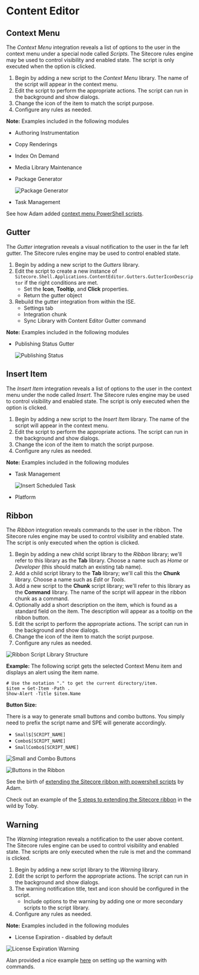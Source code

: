 # Content Editor

## Context Menu

The _Context Menu_ integration reveals a list of options to the user in the context menu under a special node called _Scripts_. The Sitecore rules engine may be used to control visibility and enabled state. The script is only executed when the option is clicked.

1. Begin by adding a new script to the _Context Menu_ library. The name of the script will appear in the context menu.
2. Edit the script to perform the appropriate actions. The script can run in the background and show dialogs.
3. Change the icon of the item to match the script purpose.
4. Configure any rules as needed.

**Note:** Examples included in the following modules

* Authoring Instrumentation
* Copy Renderings
* Index On Demand
* Media Library Maintenance
* Package Generator

  ![Package Generator](../../.gitbook/assets/context-menu-package-generator.png)

* Task Management

See how Adam added [context menu PowerShell scripts](https://blog.najmanowicz.com/2011/11/22/context-powershell-scripts-for-sitecore/).

## Gutter

The _Gutter_ integration reveals a visual notification to the user in the far left gutter. The Sitecore rules engine may be used to control enabled state.

1. Begin by adding a new script to the _Gutters_ library.
2. Edit the script to create a new instance of `Sitecore.Shell.Applications.ContentEditor.Gutters.GutterIconDescriptor` if the right conditions are met. 
   * Set the **Icon**, **Tooltip**, and **Click** properties.
   * Return the gutter object
3. Rebuild the gutter integration from within the ISE.
   * Settings tab
   * Integration chunk
   * Sync Library with Content Editor Gutter command

**Note:** Examples included in the following modules

* Publishing Status Gutter

  ![Publishing Status](../../.gitbook/assets/gutter-publishing-status.png)

## Insert Item

The _Insert Item_ integration reveals a list of options to the user in the context menu under the node called _Insert_. The Sitecore rules engine may be used to control visibility and enabled state. The script is only executed when the option is clicked.

1. Begin by adding a new script to the _Insert Item_ library. The name of the script will appear in the context menu.
2. Edit the script to perform the appropriate actions. The script can run in the background and show dialogs.
3. Change the icon of the item to match the script purpose.
4. Configure any rules as needed.

**Note:** Examples included in the following modules

* Task Management

  ![Insert Scheduled Task](../../.gitbook/assets/insert-item-powershell-task.png)

* Platform

## Ribbon

The _Ribbon_ integration reveals commands to the user in the ribbon. The Sitecore rules engine may be used to control visibility and enabled state. The script is only executed when the option is clicked.

1. Begin by adding a new child script library to the _Ribbon_ library; we'll refer to this library as the **Tab** library. Choose a name such as _Home_ or _Developer_ \(this should match an existing tab name\).
2. Add a child script library to the **Tab** library; we'll call this the **Chunk** library. Choose a name such as _Edit_ or _Tools_. 
3. Add a new script to the **Chunk** script library; we'll refer to this library as the **Command** library. The name of the script will appear in the ribbon chunk as a command.
4. Optionally add a short description on the item, which is found as a standard field on the item. The description will appear as a tooltip on the ribbon button.
5. Edit the script to perform the appropriate actions. The script can run in the background and show dialogs.
6. Change the icon of the item to match the script purpose.
7. Configure any rules as needed.

![Ribbon Script Library Structure](../../.gitbook/assets/ribbon-script-structure.png)

**Example:** The following script gets the selected Context Menu item and displays an alert using the item name.

```text
# Use the notation "." to get the current directory/item.
$item = Get-Item -Path .
Show-Alert -Title $item.Name
```

**Button Size:**

There is a way to generate small buttons and combo buttons. You simply need to prefix the script name and SPE will generate accordingly.

* `Small$[SCRIPT_NAME]`
* `Combo$[SCRIPT_NAME]`
* `SmallCombo$[SCRIPT_NAME]`

![Small and Combo Buttons](../../.gitbook/assets/ribbon-script-button-size.png)

![Buttons in the Ribbon](../../.gitbook/assets/ribbon-script-button-size2.png)

See the birth of [extending the Sitecore ribbon with powershell scripts](https://blog.najmanowicz.com/2011/11/24/extending-sitecore-ribbon-with-powershell-scripts/) by Adam.

Check out an example of the [5 steps to extending the Sitecore ribbon](https://sitecoresandbox.com/2016/06/03/content-editor-ribbon-buttons-using-sitecore-powershell-extensions/) in the wild by Toby.

## Warning

The _Warning_ integration reveals a notification to the user above content. The Sitecore rules engine can be used to control visibility and enabled state. The scripts are only executed when the rule is met and the command is clicked.

1. Begin by adding a new script library to the _Warning_ library.
2. Edit the script to perform the appropriate actions. The script can run in the background and show dialogs.
3. The warning notification title, text and icon should be configured in the script.
   * Include options to the warning by adding one or more secondary scripts to the script library. 
4. Configure any rules as needed.

**Note:** Examples included in the following modules

* License Expiration - disabled by default

![License Expiration Warning](../../.gitbook/assets/warning-notification-for-licensing.png)

Alan provided a nice example [here](https://github.com/SitecorePowerShell/Book/tree/5daee3160885dadd7031fee723dccf12a33abd7b/modules/integration-points/[https:/alan-null.github.io/2016/04/content-editor-notifications]/README.md) on setting up the warning with commands.

